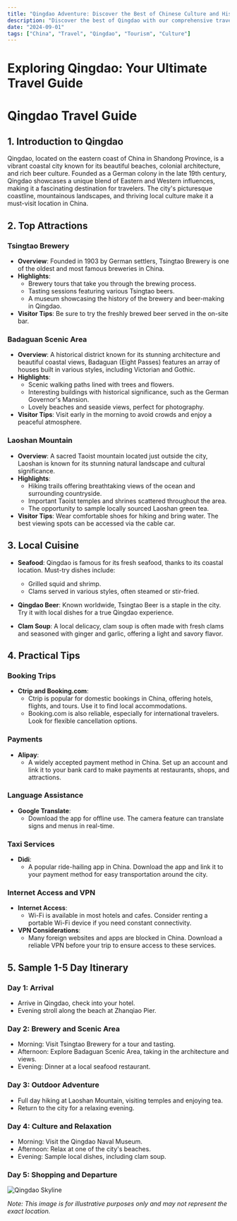 ```yaml
---
title: "Qingdao Adventure: Discover the Best of Chinese Culture and History"
description: "Discover the best of Qingdao with our comprehensive travel guide. Explore top attractions, savor local cuisine, and get insider tips for an unforgettable Chinese adventure."
date: "2024-09-01"
tags: ["China", "Travel", "Qingdao", "Tourism", "Culture"]
---
```


# Exploring Qingdao: Your Ultimate Travel Guide

# Qingdao Travel Guide

## 1. Introduction to Qingdao
Qingdao, located on the eastern coast of China in Shandong Province, is a vibrant coastal city known for its beautiful beaches, colonial architecture, and rich beer culture. Founded as a German colony in the late 19th century, Qingdao showcases a unique blend of Eastern and Western influences, making it a fascinating destination for travelers. The city's picturesque coastline, mountainous landscapes, and thriving local culture make it a must-visit location in China.

## 2. Top Attractions

### Tsingtao Brewery
- **Overview**: Founded in 1903 by German settlers, Tsingtao Brewery is one of the oldest and most famous breweries in China.
- **Highlights**:
  - Brewery tours that take you through the brewing process.
  - Tasting sessions featuring various Tsingtao beers.
  - A museum showcasing the history of the brewery and beer-making in Qingdao.
- **Visitor Tips**: Be sure to try the freshly brewed beer served in the on-site bar.

### Badaguan Scenic Area
- **Overview**: A historical district known for its stunning architecture and beautiful coastal views, Badaguan (Eight Passes) features an array of houses built in various styles, including Victorian and Gothic.
- **Highlights**:
  - Scenic walking paths lined with trees and flowers.
  - Interesting buildings with historical significance, such as the German Governor's Mansion.
  - Lovely beaches and seaside views, perfect for photography.
- **Visitor Tips**: Visit early in the morning to avoid crowds and enjoy a peaceful atmosphere.

### Laoshan Mountain
- **Overview**: A sacred Taoist mountain located just outside the city, Laoshan is known for its stunning natural landscape and cultural significance.
- **Highlights**:
  - Hiking trails offering breathtaking views of the ocean and surrounding countryside.
  - Important Taoist temples and shrines scattered throughout the area.
  - The opportunity to sample locally sourced Laoshan green tea.
- **Visitor Tips**: Wear comfortable shoes for hiking and bring water. The best viewing spots can be accessed via the cable car.

## 3. Local Cuisine
- **Seafood**: Qingdao is famous for its fresh seafood, thanks to its coastal location. Must-try dishes include:
  - Grilled squid and shrimp.
  - Clams served in various styles, often steamed or stir-fried.
  
- **Qingdao Beer**: Known worldwide, Tsingtao Beer is a staple in the city. Try it with local dishes for a true Qingdao experience.

- **Clam Soup**: A local delicacy, clam soup is often made with fresh clams and seasoned with ginger and garlic, offering a light and savory flavor.

## 4. Practical Tips

### Booking Trips
- **Ctrip and Booking.com**: 
  - Ctrip is popular for domestic bookings in China, offering hotels, flights, and tours. Use it to find local accommodations.
  - Booking.com is also reliable, especially for international travelers. Look for flexible cancellation options.

### Payments
- **Alipay**: 
  - A widely accepted payment method in China. Set up an account and link it to your bank card to make payments at restaurants, shops, and attractions. 

### Language Assistance
- **Google Translate**: 
  - Download the app for offline use. The camera feature can translate signs and menus in real-time.

### Taxi Services
- **Didi**: 
  - A popular ride-hailing app in China. Download the app and link it to your payment method for easy transportation around the city.

### Internet Access and VPN
- **Internet Access**: 
  - Wi-Fi is available in most hotels and cafes. Consider renting a portable Wi-Fi device if you need constant connectivity.
- **VPN Considerations**: 
  - Many foreign websites and apps are blocked in China. Download a reliable VPN before your trip to ensure access to these services.

## 5. Sample 1-5 Day Itinerary

### Day 1: Arrival
- Arrive in Qingdao, check into your hotel.
- Evening stroll along the beach at Zhanqiao Pier.

### Day 2: Brewery and Scenic Area
- Morning: Visit Tsingtao Brewery for a tour and tasting.
- Afternoon: Explore Badaguan Scenic Area, taking in the architecture and views.
- Evening: Dinner at a local seafood restaurant.

### Day 3: Outdoor Adventure
- Full day hiking at Laoshan Mountain, visiting temples and enjoying tea.
- Return to the city for a relaxing evening.

### Day 4: Culture and Relaxation
- Morning: Visit the Qingdao Naval Museum.
- Afternoon: Relax at one of the city's beaches.
- Evening: Sample local dishes, including clam soup.

### Day 5: Shopping and Departure

<img src="https://source.unsplash.com/1600x900/?Qingdao,cityscape" alt="Qingdao Skyline" loading="lazy">

*Note: This image is for illustrative purposes only and may not represent the exact location.*

